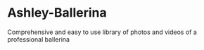 # Ashley-Ballerina
Comprehensive and easy to use library of photos and videos of a professional ballerina 
